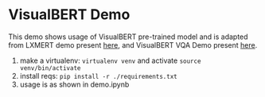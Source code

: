 # VisualBERT Demo

This demo shows usage of VisualBERT pre-trained model and is adapted from LXMERT demo present [here](https://github.com/huggingface/transformers/blob/main/examples/research_projects/lxmert/demo.ipynb), and VisualBERT VQA Demo present [here](https://github.com/huggingface/transformers/tree/main/examples/research_projects/visual_bert/demo.ipynb).
1. make a virtualenv: ``virtualenv venv`` and activate ``source venv/bin/activate``
2. install reqs: ``pip install -r ./requirements.txt``
3. usage is as shown in demo.ipynb
